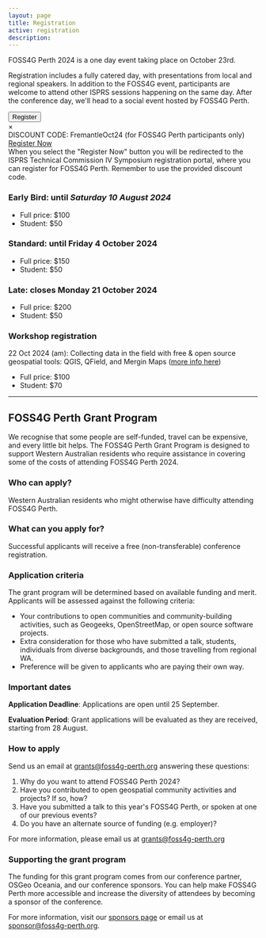 ```yaml
---
layout: page
title: Registration
active: registration
description:
---
```


FOSS4G Perth 2024 is a one day event taking place on October 23rd.

Registration includes a fully catered day, with presentations from local and regional speakers. In addition to the FOSS4G event, participants are welcome to attend other ISPRS sessions happening on the same day. After the conference day, we'll head to a social event hosted by FOSS4G Perth.

<!-- Trigger/Open The Modal -->
<div class="button_wrapper center">
  <button id="regoBtn" class="button">Register</button>
</div>

<!-- The Modal -->
<div id="regoModal" class="modal">

  <!-- Modal content -->
  <div class="modal-content">
    <span class="close">&times;</span>
    <div>DISCOUNT CODE: <span class="bold">FremantleOct24</span> (for FOSS4G Perth participants only)</div>
    <div class="inner-regobutton">
      <a href="https://interpoint.eventsair.com/isprs/isprsrego" class="btn" target="_blank">Register Now</a>
    </div>
    <div>
      When you select the "Register Now" button you will be redirected to the ISPRS Technical Commission IV Symposium registration portal, where you can register for FOSS4G Perth. Remember to use the provided discount code.
    </div>
  </div>

</div>

### Early Bird: until ***Saturday 10 August 2024***
* Full price: $100
* Student: $50

### Standard: until Friday 4 October 2024
* Full price: $150
* Student: $50

### Late: closes Monday 21 October 2024
* Full price: $200
* Student: $50

### Workshop registration
22 Oct 2024 (am): Collecting data in the field with free & open source geospatial tools: QGIS, QField, and Mergin Maps (<a href="/program#workshop">more info here</a>)
* Full price: $100
* Student: $70

<div id="grant-program" class="anchor-offset"></div>

<hr/>

## FOSS4G Perth Grant Program


We recognise that some people are self-funded, travel can be expensive, and every little bit helps. The FOSS4G Perth Grant Program is designed to support Western Australian residents who require assistance in covering some of the costs of attending FOSS4G Perth 2024.

### Who can apply?

Western Australian residents who might otherwise have difficulty attending FOSS4G Perth.

### What can you apply for?

Successful applicants will receive a free (non-transferable) conference registration.

### Application criteria

The grant program will be determined based on available funding and merit. Applicants will be assessed against the following criteria:
- Your contributions to open communities and community-building activities, such as Geogeeks, OpenStreetMap, or open source software projects.
- Extra consideration for those who have submitted a talk, students, individuals from diverse backgrounds, and those travelling from regional WA.
- Preference will be given to applicants who are paying their own way.

### Important dates

**Application Deadline**: Applications are open until 25 September.

**Evaluation Period**: Grant applications will be evaluated as they are received, starting from 28 August.

### How to apply

Send us an email at <grants@foss4g-perth.org> answering these questions:

1. Why do you want to attend FOSS4G Perth 2024?
2. Have you contributed to open geospatial community activities and projects? If so, how?
3. Have you submitted a talk to this year's FOSS4G Perth, or spoken at one of our previous events?
4. Do you have an alternate source of funding (e.g. employer)?

For more information, please email us at <grants@foss4g-perth.org>

### Supporting the grant program

The funding for this grant program comes from our conference partner, OSGeo Oceania, and our conference sponsors.  You can help make FOSS4G Perth more accessible and increase the diversity of attendees by becoming a sponsor of the conference.

For more information, visit our [sponsors page](/sponsors) or email us at <sponsor@foss4g-perth.org>.

<script>
var modal = document.getElementById("regoModal");
var btn = document.getElementById("regoBtn");
var span = document.getElementsByClassName("close")[0];

btn.onclick = function() {
  modal.style.display = "block";
}

span.onclick = function() {
  modal.style.display = "none";
}

window.onclick = function(event) {
  if (event.target == modal) {
    modal.style.display = "none";
  }
}

document.addEventListener('click', function(event) {
  if (event.target.tagName === 'A' && event.target.target === '_blank') {
    modal.style.display = "none";
  }
});

</script>
